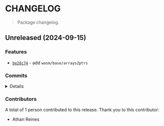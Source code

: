 # CHANGELOG

> Package changelog.

<section class="release" id="unreleased">

## Unreleased (2024-09-15)

<section class="features">

### Features

-   [`be28c74`](https://github.com/stdlib-js/stdlib/commit/be28c74db2fee7929fbaa01487d615f860be645b) - add `wasm/base/arrays2ptrs`

</section>

<!-- /.features -->

<section class="commits">

### Commits

<details>

-   [`be28c74`](https://github.com/stdlib-js/stdlib/commit/be28c74db2fee7929fbaa01487d615f860be645b) - **feat:** add `wasm/base/arrays2ptrs` _(by Athan Reines)_

</details>

</section>

<!-- /.commits -->

<section class="contributors">

### Contributors

A total of 1 person contributed to this release. Thank you to this contributor:

-   Athan Reines

</section>

<!-- /.contributors -->

</section>

<!-- /.release -->

